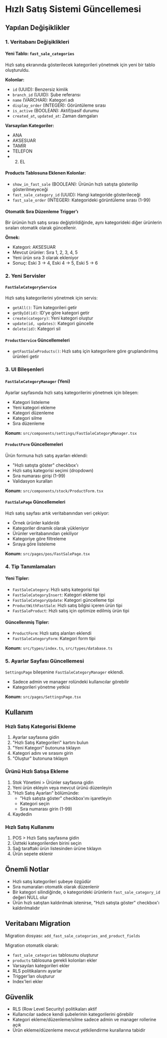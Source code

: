 # Hızlı Satış Sistemi Güncellemesi

## Yapılan Değişiklikler

### 1. Veritabanı Değişiklikleri

#### Yeni Tablo: `fast_sale_categories`
Hızlı satış ekranında gösterilecek kategorileri yönetmek için yeni bir tablo oluşturuldu.

**Kolonlar:**
- `id` (UUID): Benzersiz kimlik
- `branch_id` (UUID): Şube referansı
- `name` (VARCHAR): Kategori adı
- `display_order` (INTEGER): Görüntüleme sırası
- `is_active` (BOOLEAN): Aktif/pasif durumu
- `created_at`, `updated_at`: Zaman damgaları

**Varsayılan Kategoriler:**
- ANA
- AKSESUAR
- TAMİR
- TELEFON
- 2. EL

#### Products Tablosuna Eklenen Kolonlar:
- `show_in_fast_sale` (BOOLEAN): Ürünün hızlı satışta gösterilip gösterilmeyeceği
- `fast_sale_category_id` (UUID): Hangi kategoride gösterileceği
- `fast_sale_order` (INTEGER): Kategorideki görüntüleme sırası (1-99)

#### Otomatik Sıra Düzenleme Trigger'ı
Bir ürünün hızlı satış sırası değiştirildiğinde, aynı kategorideki diğer ürünlerin sıraları otomatik olarak güncellenir.

**Örnek:**
- Kategori: AKSESUAR
- Mevcut ürünler: Sıra 1, 2, 3, 4, 5
- Yeni ürün sıra 3 olarak ekleniyor
- Sonuç: Eski 3 → 4, Eski 4 → 5, Eski 5 → 6

### 2. Yeni Servisler

#### `FastSaleCategoryService`
Hızlı satış kategorilerini yönetmek için servis:
- `getAll()`: Tüm kategorileri getir
- `getById(id)`: ID'ye göre kategori getir
- `create(category)`: Yeni kategori oluştur
- `update(id, updates)`: Kategori güncelle
- `delete(id)`: Kategori sil

#### `ProductService` Güncellemeleri
- `getFastSaleProducts()`: Hızlı satış için kategorilere göre gruplandırılmış ürünleri getir

### 3. UI Bileşenleri

#### `FastSaleCategoryManager` (Yeni)
Ayarlar sayfasında hızlı satış kategorilerini yönetmek için bileşen:
- Kategori listeleme
- Yeni kategori ekleme
- Kategori düzenleme
- Kategori silme
- Sıra düzenleme

**Konum:** `src/components/settings/FastSaleCategoryManager.tsx`

#### `ProductForm` Güncellemeleri
Ürün formuna hızlı satış ayarları eklendi:
- "Hızlı satışta göster" checkbox'ı
- Hızlı satış kategorisi seçimi (dropdown)
- Sıra numarası girişi (1-99)
- Validasyon kuralları

**Konum:** `src/components/stock/ProductForm.tsx`

#### `FastSalePage` Güncellemeleri
Hızlı satış sayfası artık veritabanından veri çekiyor:
- Örnek ürünler kaldırıldı
- Kategoriler dinamik olarak yükleniyor
- Ürünler veritabanından çekiliyor
- Kategoriye göre filtreleme
- Sıraya göre listeleme

**Konum:** `src/pages/pos/FastSalePage.tsx`

### 4. Tip Tanımlamaları

#### Yeni Tipler:
- `FastSaleCategory`: Hızlı satış kategorisi tipi
- `FastSaleCategoryInsert`: Kategori ekleme tipi
- `FastSaleCategoryUpdate`: Kategori güncelleme tipi
- `ProductWithFastSale`: Hızlı satış bilgisi içeren ürün tipi
- `FastSaleProduct`: Hızlı satış için optimize edilmiş ürün tipi

#### Güncellenmiş Tipler:
- `ProductForm`: Hızlı satış alanları eklendi
- `FastSaleCategoryForm`: Kategori form tipi

**Konum:** `src/types/index.ts`, `src/types/database.ts`

### 5. Ayarlar Sayfası Güncellemesi

`SettingsPage` bileşenine `FastSaleCategoryManager` eklendi.
- Sadece admin ve manager rolündeki kullanıcılar görebilir
- Kategorileri yönetme yetkisi

**Konum:** `src/pages/SettingsPage.tsx`

## Kullanım

### Hızlı Satış Kategorisi Ekleme

1. Ayarlar sayfasına gidin
2. "Hızlı Satış Kategorileri" kartını bulun
3. "Yeni Kategori" butonuna tıklayın
4. Kategori adını ve sırasını girin
5. "Oluştur" butonuna tıklayın

### Ürünü Hızlı Satışa Ekleme

1. Stok Yönetimi > Ürünler sayfasına gidin
2. Yeni ürün ekleyin veya mevcut ürünü düzenleyin
3. "Hızlı Satış Ayarları" bölümünde:
   - "Hızlı satışta göster" checkbox'ını işaretleyin
   - Kategori seçin
   - Sıra numarası girin (1-99)
4. Kaydedin

### Hızlı Satış Kullanımı

1. POS > Hızlı Satış sayfasına gidin
2. Üstteki kategorilerden birini seçin
3. Sağ taraftaki ürün listesinden ürüne tıklayın
4. Ürün sepete eklenir

## Önemli Notlar

- Hızlı satış kategorileri şubeye özgüdür
- Sıra numaraları otomatik olarak düzenlenir
- Bir kategori silindiğinde, o kategorideki ürünlerin `fast_sale_category_id` değeri NULL olur
- Ürün hızlı satıştan kaldırılmak istenirse, "Hızlı satışta göster" checkbox'ı kaldırılmalıdır

## Veritabanı Migration

Migration dosyası: `add_fast_sale_categories_and_product_fields`

Migration otomatik olarak:
- `fast_sale_categories` tablosunu oluşturur
- `products` tablosuna gerekli kolonları ekler
- Varsayılan kategorileri ekler
- RLS politikalarını ayarlar
- Trigger'ları oluşturur
- Index'leri ekler

## Güvenlik

- RLS (Row Level Security) politikaları aktif
- Kullanıcılar sadece kendi şubelerinin kategorilerini görebilir
- Kategori ekleme/düzenleme/silme sadece admin ve manager rollerine açık
- Ürün ekleme/düzenleme mevcut yetkilendirme kurallarına tabidir

